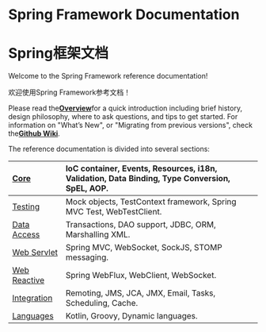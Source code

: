 # Spring Framework Documentation

# Spring框架文档

Welcome to the Spring Framework reference documentation!

欢迎使用Spring Framework参考文档！

Please read the[**Overview**](https://docs.spring.io/spring/docs/5.0.3.RELEASE/spring-framework-reference/overview.html#overview)for a quick introduction including brief history, design philosophy, where to ask questions, and tips to get started. For information on "What’s New", or "Migrating from previous versions", check the[**Github Wiki**](https://github.com/spring-projects/spring-framework/wiki).

The reference documentation is divided into several sections:

| [Core](https://docs.spring.io/spring/docs/5.0.3.RELEASE/spring-framework-reference/core.html#spring-core) | IoC container, Events, Resources, i18n, Validation, Data Binding, Type Conversion, SpEL, AOP. |
| :--- | :--- |
| [Testing](https://docs.spring.io/spring/docs/5.0.3.RELEASE/spring-framework-reference/testing.html#testing) | Mock objects, TestContext framework, Spring MVC Test, WebTestClient. |
| [Data Access](https://docs.spring.io/spring/docs/5.0.3.RELEASE/spring-framework-reference/data-access.html#spring-data-tier) | Transactions, DAO support, JDBC, ORM, Marshalling XML. |
| [Web Servlet](https://docs.spring.io/spring/docs/5.0.3.RELEASE/spring-framework-reference/web.html#spring-web) | Spring MVC, WebSocket, SockJS, STOMP messaging. |
| [Web Reactive](https://docs.spring.io/spring/docs/5.0.3.RELEASE/spring-framework-reference/web-reactive.html#spring-webflux) | Spring WebFlux, WebClient, WebSocket. |
| [Integration](https://docs.spring.io/spring/docs/5.0.3.RELEASE/spring-framework-reference/integration.html#spring-integration) | Remoting, JMS, JCA, JMX, Email, Tasks, Scheduling, Cache. |
| [Languages](https://docs.spring.io/spring/docs/5.0.3.RELEASE/spring-framework-reference/languages.html#languages) | Kotlin, Groovy, Dynamic languages. |



